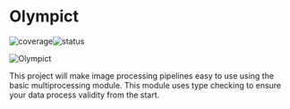 # Olympict

![coverage](https://gitlab.com/gabraken/olympict/badges/master/coverage.svg?job=tests)![status](https://gitlab.com/gabraken/olympict/badges/master/pipeline.svg)

![Olympict](https://gitlab.com/gabraken/olympict/-/raw/master/Olympict.png)


This project will make image processing pipelines 
easy to use using the basic multiprocessing module. This module uses type checking to ensure your data process validity from the start.

